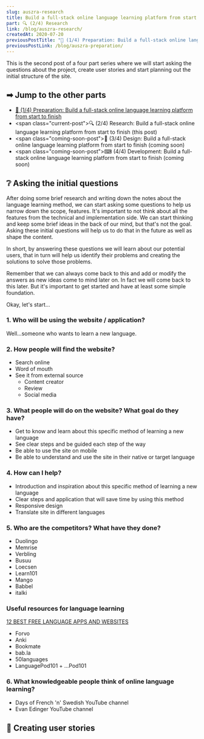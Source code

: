 ```yaml
---
slug: auszra-research
title: Build a full-stack online language learning platform from start to finish
part: 🔍 (2/4) Research
link: /blog/auszra-research/
createdAt: 2020-07-20
previousPostTitle: "📖 (1/4) Preparation: Build a full-stack online language learning platform from start to finish"
previousPostLink: /blog/auszra-preparation/
---
```

This is the second post of a four part series where we will start asking the questions about the project, create user stories and start planning out the initial structure of the site.

## ➡ Jump to the other parts

* [📖 (1/4) Preparation: Build a full-stack online language learning platform from start to finish](/blog/auszra-preparation/)
* <span class="current-post">🔍 (2/4) Research: Build a full-stack online language learning platform from start to finish (this post)</span>
* <span class="coming-soon-post">🎨 (3/4) Design: Build a full-stack online language learning platform from start to finish (coming soon)</span>
* <span class="coming-soon-post">⌨ (4/4) Development: Build a full-stack online language learning platform from start to finish (coming soon)</span>

## ❔ Asking the initial questions

After doing some brief research and writing down the notes about the language learning method, we can start asking some questions to help us narrow down the scope, features. It's important to not think about all the features from the technical and implementation side. We can start thinking and keep some brief ideas in the back of our mind, but that's not the goal. Asking these initial questions will help us to do that in the future as well as shape the content.

In short, by answering these questions we will learn about our potential users, that in turn will help us identify their problems and creating the solutions to solve those problems.

Remember that we can always come back to this and add or modify the answers as new ideas come to mind later on. In fact we will come back to this later. But it's important to get started and have at least some simple foundation.

Okay, let's start...

### 1. Who will be using the website / application?

Well...someone who wants to learn a new language.

### 2. How people will find the website?

* Search online
* Word of mouth
* See it from external source
  * Content creator
  * Review
  * Social media

### 3. What people will do on the website? What goal do they have?

* Get to know and learn about this specific method of learning a new language
* See clear steps and be guided each step of the way
* Be able to use the site on mobile
* Be able to understand and use the site in their native or target language

### 4. How can I help?

* Introduction and inspiration about this specific method of learning a new language
* Clear steps and application that will save time by using this method
* Responsive design
* Translate site in different languages

### 5. Who are the competitors? What have they done?

* Duolingo
* Memrise
* Verbling
* Busuu
* Loecsen
* Learn101
* Mango
* Babbel
* italki

### Useful resources for language learning

[12 BEST FREE LANGUAGE APPS AND WEBSITES](https://www.youtube.com/watch?v=EKWXOtWfbUE)

* Forvo
* Anki
* Bookmate
* bab.la
* 50languages
* LanguagePod101 + ...Pod101

### 6. What knowledgeable people think of online language learning?

* Days of French 'n' Swedish YouTube channel
* Evan Edinger YouTube channel

## 👥 Creating user stories

